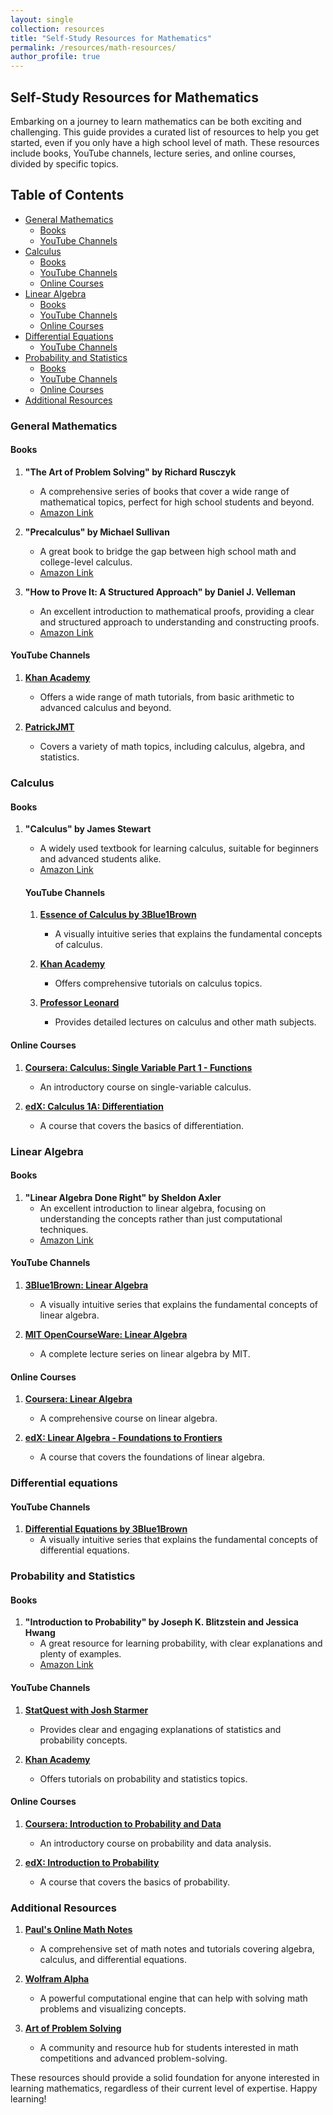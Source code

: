 ```yaml
---
layout: single
collection: resources
title: "Self-Study Resources for Mathematics"
permalink: /resources/math-resources/
author_profile: true
---
```


## Self-Study Resources for Mathematics

Embarking on a journey to learn mathematics can be both exciting and challenging. This guide provides a curated list of resources to help you get started, even if you only have a high school level of math. These resources include books, YouTube channels, lecture series, and online courses, divided by specific topics.

## Table of Contents

- [General Mathematics](#general-mathematics)
   - [Books](#books)
   - [YouTube Channels](#youtube-channels)
- [Calculus](#calculus)
   - [Books](#books-1)
   - [YouTube Channels](#youtube-channels-1)
   - [Online Courses](#online-courses)
- [Linear Algebra](#linear-algebra)
   - [Books](#books-2)
   - [YouTube Channels](#youtube-channels-2)
   - [Online Courses](#online-courses-1)
- [Differential Equations](#differential-equations)
   - [YouTube Channels](#youtube-channels-3)
- [Probability and Statistics](#probability-and-statistics)
   - [Books](#books-3)
   - [YouTube Channels](#youtube-channels-4)
   - [Online Courses](#online-courses-2)
- [Additional Resources](#additional-resources)

### General Mathematics

#### Books

1. **"The Art of Problem Solving" by Richard Rusczyk**
   - A comprehensive series of books that cover a wide range of mathematical topics, perfect for high school students and beyond.
   - [Amazon Link](https://www.amazon.com/Art-Problem-Solving-Introduction-Textbook/dp/1934124141)

2. **"Precalculus" by Michael Sullivan**
   - A great book to bridge the gap between high school math and college-level calculus.
   - [Amazon Link](https://www.amazon.com/Precalculus-Michael-Sullivan/dp/0321979070)

3. **"How to Prove It: A Structured Approach" by Daniel J. Velleman**
   - An excellent introduction to mathematical proofs, providing a clear and structured approach to understanding and constructing proofs.
   - [Amazon Link](https://www.amazon.com/How-Prove-Structured-Approach-2nd/dp/0521675995)

#### YouTube Channels

1. **[Khan Academy](https://www.youtube.com/user/khanacademy)**
   - Offers a wide range of math tutorials, from basic arithmetic to advanced calculus and beyond.

2. **[PatrickJMT](https://www.youtube.com/user/patrickJMT)**
   - Covers a variety of math topics, including calculus, algebra, and statistics.

### Calculus

#### Books

1. **"Calculus" by James Stewart**
   - A widely used textbook for learning calculus, suitable for beginners and advanced students alike.
   - [Amazon Link](https://www.amazon.com/Calculus-James-Stewart/dp/1285740629)
   #### YouTube Channels

   1. **[Essence of Calculus by 3Blue1Brown](https://youtube.com/playlist?list=PLZHQObOWTQDMsr9K-rj53DwVRMYO3t5Yr&si=r34r07KFBjzA4c0M)**
      - A visually intuitive series that explains the fundamental concepts of calculus.

   2. **[Khan Academy](https://www.youtube.com/user/khanacademy)**
      - Offers comprehensive tutorials on calculus topics.

   3. **[Professor Leonard](https://www.youtube.com/user/professorleonard57)**
      - Provides detailed lectures on calculus and other math subjects.

#### Online Courses

1. **[Coursera: Calculus: Single Variable Part 1 - Functions](https://www.coursera.org/learn/calculus1)**
   - An introductory course on single-variable calculus.

2. **[edX: Calculus 1A: Differentiation](https://www.edx.org/course/calculus-1a-differentiation)**
   - A course that covers the basics of differentiation.

### Linear Algebra

#### Books

1. **"Linear Algebra Done Right" by Sheldon Axler**
   - An excellent introduction to linear algebra, focusing on understanding the concepts rather than just computational techniques.
   - [Amazon Link](https://www.amazon.com/Linear-Algebra-Right-Undergraduate-Mathematics/dp/3319110799)

#### YouTube Channels

1. **[3Blue1Brown: Linear Algebra](https://youtube.com/playlist?list=PLZHQObOWTQDPD3MizzM2xVFitgF8hE_ab&si=TN5lqOrSi360XupN)**
   - A visually intuitive series that explains the fundamental concepts of linear algebra.

2. **[MIT OpenCourseWare: Linear Algebra](https://www.youtube.com/playlist?list=PL221E2BBF13BECF6C)**
   - A complete lecture series on linear algebra by MIT.

#### Online Courses

1. **[Coursera: Linear Algebra](https://www.coursera.org/learn/linear-algebra)**
   - A comprehensive course on linear algebra.

2. **[edX: Linear Algebra - Foundations to Frontiers](https://www.edx.org/course/linear-algebra-foundations-to-frontiers)**
   - A course that covers the foundations of linear algebra.

### Differential equations

#### YouTube Channels

1. **[Differential Equations by 3Blue1Brown](https://youtube.com/playlist?list=PLZHQObOWTQDNPOjrT6KVlfJuKtYTftqH6&si=4Xwv_sRQK2Y8gmH0)**
   - A visually intuitive series that explains the fundamental concepts of differential equations.

### Probability and Statistics

#### Books

1. **"Introduction to Probability" by Joseph K. Blitzstein and Jessica Hwang**
   - A great resource for learning probability, with clear explanations and plenty of examples.
   - [Amazon Link](https://www.amazon.com/Introduction-Probability-Chapman-Statistical-Science/dp/1138369918)

#### YouTube Channels

1. **[StatQuest with Josh Starmer](https://www.youtube.com/user/joshstarmer)**
   - Provides clear and engaging explanations of statistics and probability concepts.

2. **[Khan Academy](https://www.youtube.com/user/khanacademy)**
   - Offers tutorials on probability and statistics topics.

#### Online Courses

1. **[Coursera: Introduction to Probability and Data](https://www.coursera.org/learn/probability-statistics-data-analysis)**
   - An introductory course on probability and data analysis.

2. **[edX: Introduction to Probability](https://www.edx.org/course/introduction-to-probability)**
   - A course that covers the basics of probability.

### Additional Resources

1. **[Paul's Online Math Notes](http://tutorial.math.lamar.edu/)**
   - A comprehensive set of math notes and tutorials covering algebra, calculus, and differential equations.

2. **[Wolfram Alpha](https://www.wolframalpha.com/)**
   - A powerful computational engine that can help with solving math problems and visualizing concepts.

3. **[Art of Problem Solving](https://artofproblemsolving.com/)**
   - A community and resource hub for students interested in math competitions and advanced problem-solving.

These resources should provide a solid foundation for anyone interested in learning mathematics, regardless of their current level of expertise. Happy learning!